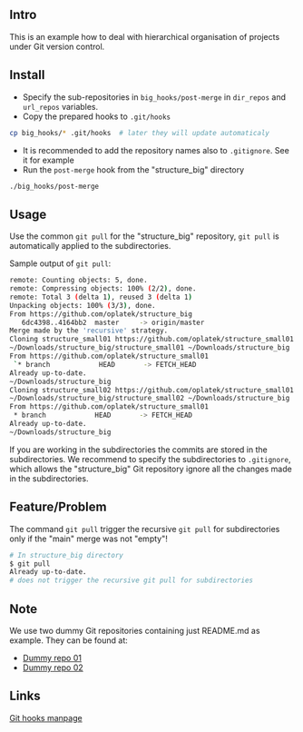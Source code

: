 Intro
-----
This is an example how to deal with hierarchical organisation of projects under Git version control.

Install
-------
 * Specify the sub-repositories in `big_hooks/post-merge` in `dir_repos` and `url_repos` variables.
 * Copy the prepared hooks to `.git/hooks`
 ```bash
 cp big_hooks/* .git/hooks  # later they will update automaticaly 
 ```
 * It is recommended to add the repository names also to `.gitignore`. See it for example
 * Run the `post-merge` hook from the "structure_big" directory
 ```bash
 ./big_hooks/post-merge
 ```

Usage
-----
Use the common `git pull` for the "structure_big" repository, `git pull` is automatically applied
to the subdirectories.

Sample output of `git pull`:
```bash
remote: Counting objects: 5, done.
remote: Compressing objects: 100% (2/2), done.
remote: Total 3 (delta 1), reused 3 (delta 1)
Unpacking objects: 100% (3/3), done.
From https://github.com/oplatek/structure_big
   6dc4398..4164bb2  master     -> origin/master
Merge made by the 'recursive' strategy.
Cloning structure_small01 https://github.com/oplatek/structure_small01.git
~/Downloads/structure_big/structure_small01 ~/Downloads/structure_big
From https://github.com/oplatek/structure_small01
 `* branch            HEAD       -> FETCH_HEAD
Already up-to-date.
~/Downloads/structure_big
Cloning structure_small02 https://github.com/oplatek/structure_small01.git
~/Downloads/structure_big/structure_small02 ~/Downloads/structure_big
From https://github.com/oplatek/structure_small01
 * branch            HEAD       -> FETCH_HEAD
Already up-to-date.
~/Downloads/structure_big
```

If you are working in the subdirectories the commits are stored in the subdirectories.
We recommend to specify the subdirectories to `.gitignore`, which allows the "structure_big" Git repository
ignore all the changes made in the subdirectories.


Feature/Problem
---------------

The command `git pull` trigger the recursive `git pull` for subdirectories 
only if the "main" merge was not "empty"!
```bash
# In structure_big directory
$ git pull
Already up-to-date.
# does not trigger the recursive git pull for subdirectories
```

Note
----
We use two dummy Git repositories containing just README.md as example.
They can be found at:
 * [Dummy repo 01](https://github.com/oplatek/structure_small01.git)
 * [Dummy repo 02](https://github.com/oplatek/structure_small2.git)


Links
-----
[Git hooks manpage](https://www.kernel.org/pub/software/scm/git/docs/githooks.html)

